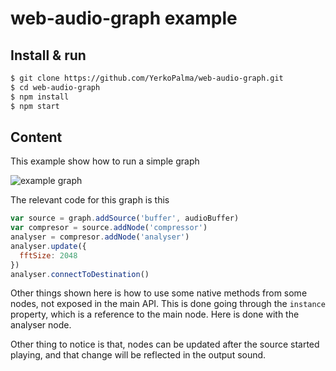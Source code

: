 # web-audio-graph example

## Install & run

```bash
$ git clone https://github.com/YerkoPalma/web-audio-graph.git
$ cd web-audio-graph
$ npm install
$ npm start
```

## Content

This example show how to run a simple graph

![example graph](https://user-images.githubusercontent.com/5105812/33565931-3fb2e086-d8fd-11e7-9f4b-b54dcfbf8e50.png)

The relevant code for this graph is this

```js
var source = graph.addSource('buffer', audioBuffer)
var compresor = source.addNode('compressor')
analyser = compresor.addNode('analyser')
analyser.update({
  fftSize: 2048
})
analyser.connectToDestination()
```

Other things shown here is how to use some native methods from some nodes, not 
exposed in the main API. This is done going through the `instance` property, 
which is a reference to the main node. Here is done with the analyser node.

Other thing to notice is that, nodes can be updated after the source started 
playing, and that change will be reflected in the output sound.
